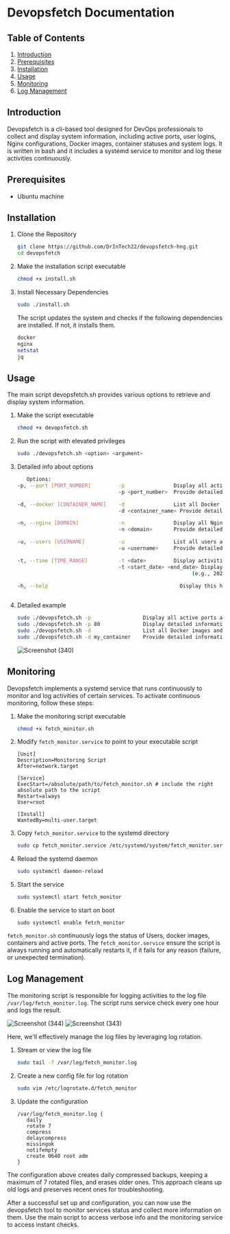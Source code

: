# Devopsfetch Documentation

## Table of Contents
1. [Introduction](#introduction)
2. [Prerequisites](#prerequisites)
3. [Installation](#installation-and-configuration)
4. [Usage](#usage)
5. [Monitoring](#monitoring)
6. [Log Management](#log-management)

## Introduction
Devopsfetch is a cli-based tool designed for DevOps professionals to collect and display system information, including active ports, user logins, Nginx configurations, Docker images, container statuses and system logs. It is written in bash and it includes a systemd service to monitor and log these activities continuously.

## Prerequisites
- Ubuntu machine


## Installation 

1. Clone the Repository
   ```bash
   git clone https://github.com/DrInTech22/devopsfetch-hng.git
   cd devopsfetch
   ```
2. Make the installation script executable
   ```bash
   chmod +x install.sh
   ``` 
3.  Install Necessary Dependencies

      ```bash
      sudo ./install.sh
      ```

      The script updates the system and checks if the following dependencies are installed. If not, it installs them.
      ```bash
      docker 
      nginx
      netstat
      jq 
      ```

## Usage
The main script devopsfetch.sh provides various options to retrieve and display system information.

1. Make the script executable
   ```bash
   chmod +x devopsfetch.sh
   ```
2. Run the script with elevated privileges
   ```bash
   sudo ./devopsfetch.sh <option> <argument>
   ```
3. Detailed info about options
   ```bash
      Options:
   -p, --port [PORT_NUMBER]         -p                Display all active ports and services.                       
                                    -p <port_number>  Provide detailed information about a specific port.

   -d, --docker [CONTAINER_NAME]    -d                List all Docker images and containers.                                 
                                    -d <container_name> Provide detailed information about a specific container.

   -n, --nginx [DOMAIN]             -n                Display all Nginx domains and their ports.
                                    -n <domain>       Provide detailed configuration information for a specific domain.

   -u, --users [USERNAME]           -u                List all users and their last login times.                    
                                    -u <username>     Provide detailed information about a specific user.

   -t, --time [TIME_RANGE]          -t <date>         Display activities for a specific date (e.g., 2024-07-23).
                                    -t <start_date> <end_date> Display activities within the specified date range 
                                                            (e.g., 2024-07-18 2024-07-24).

   -h, --help                                           Display this help message and exit.
  
4. Detailed example
   ```bash
   sudo ./devopsfetch.sh -p                 Display all active ports and services.
   sudo ./devopsfetch.sh -p 80              Display detailed information about port 80.
   sudo ./devopsfetch.sh -d                 List all Docker images and containers.
   sudo ./devopsfetch.sh -d my_container    Provide detailed information about 'my_container'.
   ```
   ![Screenshot (340)](https://github.com/user-attachments/assets/3d362e8e-a697-4e28-b783-769c598512b2)

## Monitoring
Devopsfetch implements a systemd service that runs continuously to monitor and log activities of certain services. To activate continuous monitoring, follow these steps:
1. Make the monitoring script executable
   ```bash
   chmod +x fetch_monitor.sh
   ```
2. Modify `fetch_monitor.service` to point to your executable script
   ```service
   [Unit]
   Description=Monitoring Script
   After=network.target

   [Service]
   ExecStart=/absolute/path/to/fetch_monitor.sh # include the right absolute path to the script
   Restart=always
   User=root

   [Install]
   WantedBy=multi-user.target
   ```
3. Copy `fetch_monitor.service` to the systemd directory
   ```bash
   sudo cp fetch_monitor.service /etc/systemd/system/fetch_monitor.service
   ```
4. Reload the systemd daemon
   ```bash
   sudo systemctl daemon-reload
   ```
5. Start the service
   ```bash
   sudo systemctl start fetch_monitor
   ```
6. Enable the service to start on boot
   ```
   sudo systemctl enable fetch_monitor
   ```
`fetch_monitor.sh` continuously logs the status of Users, docker images, containers and active ports. The `fetch_monitor.service` ensure the script is always running and automatically restarts it, if it fails for any reason (failure, or unexpected termination).

## Log Management
The monitoring script is responsible for logging activities to the log file `/var/log/fetch_monitor.log`. The script runs service check every one hour and logs the result. 

![Screenshot (344)](https://github.com/user-attachments/assets/e92819d0-c879-45d4-a252-40b0f02e0fc3)
![Screenshot (343)](https://github.com/user-attachments/assets/b3ac160a-a162-4c66-82bf-8d2b77e970d3)

Here, we'll effectively manage the log files by leveraging log rotation.

1. Stream or view the log file
   ```bash
   sudo tail -f /var/log/fetch_monitor.log
   ```
2. Create a new config file for log rotation
   ```bash
   sudo vim /etc/logrotate.d/fetch_monitor
   ```
3. Update the configuration
   ```
   /var/log/fetch_monitor.log {
      daily
      rotate 7
      compress
      delaycompress
      missingok
      notifempty
      create 0640 root adm
   }
   ```
The configuration above creates daily compressed backups, keeping a maximum of 7 rotated files, and erases older ones. This approach cleans up old logs and preserves recent ones for troubleshooting.

After a successful set up and configuration, you can now use the devopsfetch tool to monitor services status and collect more information on them. Use the main script to access verbose info and the monitoring service to access instant checks. 
